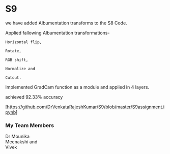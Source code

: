 # S9


we have added Albumentation transforms to the S8 Code. 

Applied fallowing Albumentation transformations-

    Horizontal flip,

    Rotate, 

    RGB shift, 

    Normalize and 

    Cutout.


Implemented GradCam function as a module and applied in 4 layers.

achieved 92.33% accuracy

[https://github.com/DrVenkataRajeshKumar/S9/blob/master/S9assignment.ipynb]



### My Team Members

Dr Mounika  
Meenakshi and  
Vivek

